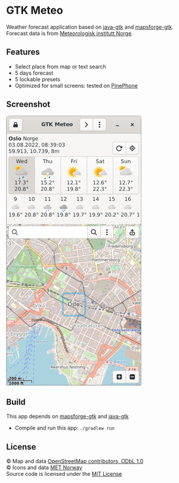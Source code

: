 # GTK Meteo
Weather forecast application based on [java-gtk](https://github.com/bailuk/java-gtk) and [mapsforge-gtk](https://github.com/bailuk/mapsforge).
Forecast data is from [Meteorologisk institutt Norge](https://www.met.no).

## Features
- Select place from map or text search
- 5 days forecast
- 5 lockable presets
- Optimized for small screens: tested on [PinePhone](https://www.pine64.org/pinephone/) 

## Screenshot
![Screenshot](screenshot.png) 

## Build
This app depends on [mapsforge-gtk](https://github.com/bailuk/mapsforge-gtk) and [java-gtk](https://github.com/bailuk/java-gtk)
- Compile and run this app: `./gradlew run` 
 
 ## License
© Map and data [OpenStreetMap contributors, ODbL 1.0](https://osm.org/copyright)  
© Icons and data [MET Norway](https://api.met.no/doc/License)  
Source code is licensed under the [MIT License](https://en.wikipedia.org/wiki/MIT_License)
